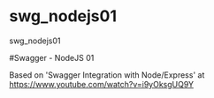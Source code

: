 # swg_nodejs01
swg_nodejs01

#Swagger - NodeJS 01

Based on 'Swagger Integration with Node/Express' at https://www.youtube.com/watch?v=i9yOksgUQ9Y


